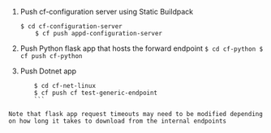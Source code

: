 1. Push cf-configuration server using Static Buildpack
	```
	$ cd cf-configuration-server
        $ cf push appd-configuration-server
	```

2. Push Python flask app that hosts the forward endpoint
       ```
       $ cd cf-python
       $ cf push cf-python
       ```

3. Push Dotnet app 
```
       $ cd cf-net-linux
       $ cf push cf test-generic-endpoint
       ```

Note that flask app request timeouts may need to be modified depending on how long it takes to download from the internal endpoints
